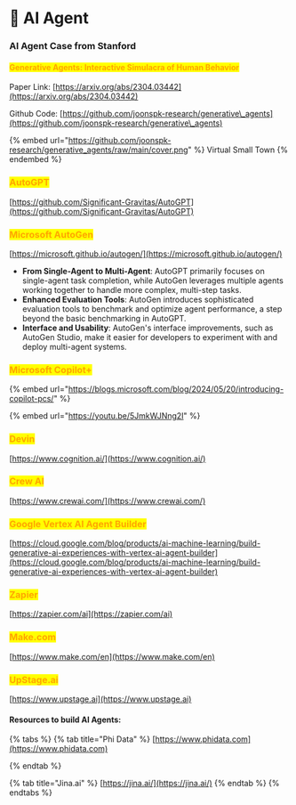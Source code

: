 # 👾 AI Agent

### AI Agent Case from Stanford

#### <mark style="color:orange;">Generative Agents: Interactive Simulacra of Human Behavior</mark>

Paper Link: [https://arxiv.org/abs/2304.03442](https://arxiv.org/abs/2304.03442)

Github Code: [https://github.com/joonspk-research/generative\_agents](https://github.com/joonspk-research/generative\_agents)

{% embed url="https://github.com/joonspk-research/generative_agents/raw/main/cover.png" %}
Virtual Small Town
{% endembed %}



### <mark style="color:orange;">AutoGPT</mark>

[https://github.com/Significant-Gravitas/AutoGPT](https://github.com/Significant-Gravitas/AutoGPT)



### <mark style="color:orange;">Microsoft AutoGen</mark>

[https://microsoft.github.io/autogen/](https://microsoft.github.io/autogen/)

* **From Single-Agent to Multi-Agent**: AutoGPT primarily focuses on single-agent task completion, while AutoGen leverages multiple agents working together to handle more complex, multi-step tasks.
* **Enhanced Evaluation Tools**: AutoGen introduces sophisticated evaluation tools to benchmark and optimize agent performance, a step beyond the basic benchmarking in AutoGPT.
* **Interface and Usability**: AutoGen's interface improvements, such as AutoGen Studio, make it easier for developers to experiment with and deploy multi-agent systems.

### <mark style="color:orange;">Microsoft Copilot+</mark>

{% embed url="https://blogs.microsoft.com/blog/2024/05/20/introducing-copilot-pcs/" %}

{% embed url="https://youtu.be/5JmkWJNng2I" %}

### <mark style="color:orange;">Devin</mark>

[https://www.cognition.ai/](https://www.cognition.ai/)



### <mark style="color:orange;">Crew AI</mark>

[https://www.crewai.com/](https://www.crewai.com/)



### <mark style="color:orange;">Google Vertex AI Agent Builder</mark>

[https://cloud.google.com/blog/products/ai-machine-learning/build-generative-ai-experiences-with-vertex-ai-agent-builder](https://cloud.google.com/blog/products/ai-machine-learning/build-generative-ai-experiences-with-vertex-ai-agent-builder)



### <mark style="color:orange;">Zapier</mark>

[https://zapier.com/ai](https://zapier.com/ai)



### <mark style="color:orange;">Make.com</mark>

[https://www.make.com/en](https://www.make.com/en)



### <mark style="color:orange;">UpStage.ai</mark>

[https://www.upstage.ai](https://www.upstage.ai)



#### Resources to build AI Agents:

{% tabs %}
{% tab title="Phi Data" %}
[https://www.phidata.com](https://www.phidata.com)


{% endtab %}

{% tab title="Jina.ai" %}
[https://jina.ai/](https://jina.ai/)
{% endtab %}
{% endtabs %}

